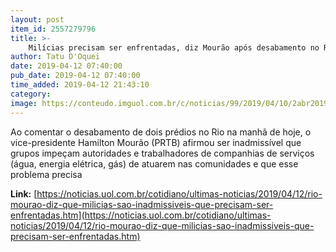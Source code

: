 ```yaml
---
layout: post
item_id: 2557279796
title: >-
    Milícias precisam ser enfrentadas, diz Mourão após desabamento no Rio
author: Tatu D'Oquei
date: 2019-04-12 07:40:00
pub_date: 2019-04-12 07:40:00
time_added: 2019-04-12 21:43:10
category: 
image: https://conteudo.imguol.com.br/c/noticias/99/2019/04/10/2abr2019---o-vice-presidente-hamilton-mourao-1554909628923_v2_615x300.jpg
---
```


Ao comentar o desabamento de dois prédios no Rio na manhã de hoje, o vice-presidente Hamilton Mourão (PRTB) afirmou ser inadmissível que grupos impeçam autoridades e trabalhadores de companhias de serviços (água, energia elétrica, gás) de atuarem nas comunidades e que esse problema precisa

**Link:** [https://noticias.uol.com.br/cotidiano/ultimas-noticias/2019/04/12/rio-mourao-diz-que-milicias-sao-inadmissiveis-que-precisam-ser-enfrentadas.htm](https://noticias.uol.com.br/cotidiano/ultimas-noticias/2019/04/12/rio-mourao-diz-que-milicias-sao-inadmissiveis-que-precisam-ser-enfrentadas.htm)

